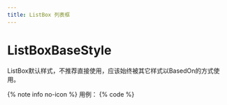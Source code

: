 ```yaml
---
title: ListBox 列表框
---
```


#  ListBoxBaseStyle

 ListBox默认样式，不推荐直接使用，应该始终被其它样式以BasedOn的方式使用。

{% note info no-icon %}
用例：
{% code %}
    <Style BasedOn="{StaticResource ListBoxBaseStyle}" TargetType="ListBox"/>
{% endcode %}

![ListBox.BaseStyle](https://raw.githubusercontent.com/HandyOrg/HandyOrgResource/master/HandyControl/Doc/native_controls/ListBox.BaseStyle.png)

{% endnote %}

#  ListBoxCustom : ListBoxBaseStyle

ListBox列表Custom样式，该样式保留了Listbox的基本属性样式，而数据显示样式由当前用户自定义，实现个性化定制。

{% note info no-icon %}
用例：
{% code %}
    <ListBox Margin="10" ItemsSource="{Binding Datas}"  
             Style="{DynamicResource ListBoxCustom}">
        <ListBox.ItemTemplate>
            <DataTemplate>
                <Border BorderThickness="1" BorderBrush="Black" Margin="0,5">
                    <DockPanel LastChildFill="True">
                        <Path DockPanel.Dock="Left" Fill="YellowGreen" Width="20" Margin="10,0,10,0" HorizontalAlignment="Center" Data="{DynamicResource BubbleTailGeometry}"></Path>
                        <TextBlock Padding="10" Text="{Binding Name}"></TextBlock>
                    </DockPanel>
                </Border>
            </DataTemplate>
        </ListBox.ItemTemplate>
    </ListBox>
{% endcode %}

![ListBox.CustomStyle](https://raw.githubusercontent.com/HandyOrg/HandyOrgResource/master/HandyControl/Doc/native_controls/ListBox.CustomStyle.png)

{% endnote %}

#  WrapPanelHorizontalListBox : ListBoxCustom

布局容器为WrapPanel，水平方向显示样式。

{% note info no-icon %}
用例：
{% code %}
    <ListBox Margin="10" ItemsSource="{Binding Datas}"  
             Style="{DynamicResource WrapPanelHorizontalListBox}">
        <ListBox.ItemTemplate>
            <DataTemplate>
                <Border BorderThickness="1" BorderBrush="Black" Margin="5,0">
                    <DockPanel LastChildFill="True">
                        <Path DockPanel.Dock="Left" Fill="YellowGreen" Width="20" Margin="10,0,10,0" HorizontalAlignment="Center" Data="{DynamicResource BubbleTailGeometry}"></Path>
                        <TextBlock Padding="10" Text="{Binding Name}"></TextBlock>
                    </DockPanel>
                </Border>
            </DataTemplate>
        </ListBox.ItemTemplate>
    </ListBox>
{% endcode %}

![ListBox.WrapPanelHorizontalStyle](https://raw.githubusercontent.com/HandyOrg/HandyOrgResource/master/HandyControl/Doc/native_controls/ListBox.WrapPanelHorizontalStyle.png)

{% endnote %}

#  WrapPanelVerticalListBox : ListBoxCustom

布局容器为WrapPanel，垂直方向显示样式。

{% note info no-icon %}
用例：
{% code %}
    <ListBox Margin="10" ItemsSource="{Binding Datas}"  
             Style="{DynamicResource WrapPanelVerticalListBox}">
        <ListBox.ItemTemplate>
            <DataTemplate>
                <Border BorderThickness="1" BorderBrush="Black" Margin="0,5">
                    <DockPanel LastChildFill="True">
                        <Path DockPanel.Dock="Left" Fill="YellowGreen" Width="20" Margin="10,0,10,0" HorizontalAlignment="Center" Data="{DynamicResource BubbleTailGeometry}"></Path>
                        <TextBlock Padding="10" Text="{Binding Name}"></TextBlock>
                    </DockPanel>
                </Border>
            </DataTemplate>
        </ListBox.ItemTemplate>
    </ListBox>
{% endcode %}

![ListBox.WrapPanelVerticalStyle](https://raw.githubusercontent.com/HandyOrg/HandyOrgResource/master/HandyControl/Doc/native_controls/ListBox.WrapPanelVerticalStyle.png)

{% endnote %}

#  StackPanelHorizontalListBox : ListBoxCustom

布局容器为StackPanel，水平方向显示样式。

{% note info no-icon %}
用例：
{% code %}
    <ListBox Margin="10" ItemsSource="{Binding Datas}"  
             Style="{DynamicResource StackPanelHorizontalListBox}">
        <ListBox.ItemTemplate>
            <DataTemplate>
                <Border BorderThickness="1" BorderBrush="Black" Margin="5,0">
                    <DockPanel LastChildFill="True">
                        <Path DockPanel.Dock="Left" Fill="YellowGreen" Width="20" Margin="10,0,10,0" HorizontalAlignment="Center" Data="{DynamicResource BubbleTailGeometry}"></Path>
                        <TextBlock Padding="10" Text="{Binding Name}"></TextBlock>
                    </DockPanel>
                </Border>
            </DataTemplate>
        </ListBox.ItemTemplate>
    </ListBox>
{% endcode %}

![ListBox.StackPanelHorizontalStyle](https://raw.githubusercontent.com/HandyOrg/HandyOrgResource/master/HandyControl/Doc/native_controls/ListBox.StackPanelHorizontalStyle.png)

{% endnote %}

#  StackPanelVerticalListBox : ListBoxCustom

布局容器为StackPanel，垂直方向显示样式。

{% note info no-icon %}
用例：
{% code %}
    <ListBox Margin="10" ItemsSource="{Binding Datas}"  
             Style="{DynamicResource StackPanelVerticalListBox}">
        <ListBox.ItemTemplate>
            <DataTemplate>
                <Border BorderThickness="1" BorderBrush="Black" Margin="0,1">
                    <DockPanel LastChildFill="True">
                        <Path DockPanel.Dock="Left" Fill="YellowGreen" Width="20" Margin="10,0,10,0" HorizontalAlignment="Center" Data="{DynamicResource BubbleTailGeometry}"></Path>
                        <TextBlock Padding="10" Text="{Binding Name}"></TextBlock>
                    </DockPanel>
                </Border>
            </DataTemplate>
        </ListBox.ItemTemplate>
    </ListBox>
{% endcode %}

![ListBox.StackPanelVerticalStyle](https://raw.githubusercontent.com/HandyOrg/HandyOrgResource/master/HandyControl/Doc/native_controls/ListBox.StackPanelVerticalStyle.png)

{% endnote %}